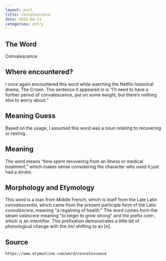 ```yaml
---
layout: post
title: convalescence
date: 2018-04-11
categories: entry
---
```

## The Word
Convalescence 

## Where encountered?
I once again encountered this word while watching the Netflix historical drama, The Crown. 
The sentence it appeared in is 
“l’ll need to have a further period of convalescence, put on some weight, but there’s nothing else to worry 
about.” 

## Meaning Guess
Based on the usage, I assumed this word was a noun relating to recovering or resting.

## Meaning

The word means “time spent recovering from an illness or medical treatment,” which makes sense considering the 
character who used it just had a stroke.

## Morphology and Etymology
This word is a loan from Middle French, which is itself from the Late Latin *convalescentia*, which came from
the present participle form of the Latic *convalescere*, meaning 
"a regaining of health." The word comes from the steam *valescere* meaning "to begin to grow strong" and the
prefix *com-*, which is an intentifier. This prefixation demonstrates a little bit of phonological change with
the /m/ shifting to an [n].

## Source
`https://www.etymonline.com/word/convalescence`
